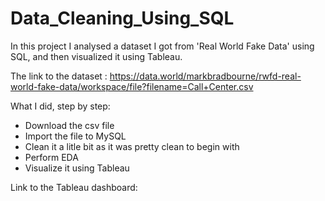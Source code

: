 # Data_Cleaning_Using_SQL
In this project I analysed a dataset I got from 'Real World Fake Data' using SQL, and then visualized it using Tableau.

The link to the dataset : https://data.world/markbradbourne/rwfd-real-world-fake-data/workspace/file?filename=Call+Center.csv

What I did, step by step:

* Download the csv file
* Import the file to MySQL
* Clean it a litle bit as it was pretty clean to begin with
* Perform EDA
* Visualize it using Tableau

Link to the Tableau dashboard: 

